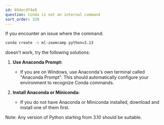 ```yaml
---
id: 694ecdf4e8
question: Conda is not an internal command
sort_order: 320
---
```


If you encounter an issue where the command:

```bash
conda create -n ml-zoomcamp python=3.13
```

doesn't work, try the following solutions:

1. **Use Anaconda Prompt:**
   - If you are on Windows, use Anaconda's own terminal called "Anaconda Prompt". This should automatically configure your environment to recognize Conda commands.

2. **Install Anaconda or Miniconda:**
   - If you do not have Anaconda or Miniconda installed, download and install one of them first.

Note: Any version of Python starting from 3.10 should be suitable.